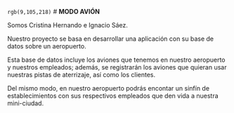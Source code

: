 `rgb(9,105,218)` # **MODO AVIÓN**

Somos Cristina Hernando e Ignacio Sáez.

Nuestro proyecto se basa en desarrollar una aplicación con su base de datos sobre un aeropuerto.

Esta base de datos incluye los aviones que tenemos en nuestro aeropuerto y nuestros empleados; además, se registrarán los aviones que quieran usar nuestras pistas de aterrizaje, así como los clientes.

Del mismo modo, en nuestro aeropuerto podrás encontar un sinfín de establecimientos con sus respectivos empleados que den vida a nuestra mini-ciudad.



